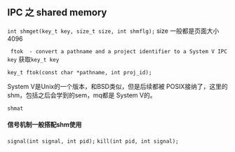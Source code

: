 
## IPC 之 shared memory
`int shmget(key_t key, size_t size, int shmflg);`
size 一般都是页面大小 4096


` ftok  - convert a pathname and a project identifier to a System V IPC key`
获取`key_t key`

`key_t ftok(const char *pathname, int proj_id);`

System V是Unix的一个版本，和BSD类似，但是后续都被
POSIX接纳了，这里的shm，包括之后会学到的sem，mq都是
System V的。

`shmat`

#### 信号机制一般搭配shm使用

`signal(int signal, int pid);`
`kill(int pid, int signal);`

